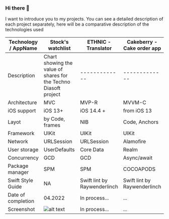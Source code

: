 ### Hi there 👋

I want to introduce you to my projects. You can see a detailed description of each project separately, here will be a comparative description of the technologies used

| Technology / AppName        | Stock's watchlist     | ETHNIC - Translator        | Cakeberry - Cake order app     
| ---                         | ------------- | ------------- | ------------- |
| Description                 | Chart showing the value of shares for the Techno Diasoft project | ------------- | ------------- |
|  Architecture               | MVC            | MVP-R         | MVVM-C        | 
|  iOS support                | iOS 13+            |iOS 14.4 +   | from iOS 13   | 
|  Layot                      | by Code, frames            | NIB           | Code, Anchors | 
|  Framework                  | UIKit            | UIKit         | UIKit         | 
|  Network                    | URLSession            | URLSession    | Alamofire     | 
|  User storage               | UserDefaults            | Core Data | Realm     | 
|  Concurrency                | GCD            | GCD           | Async/await   | 
|  Package manager            | SPM            | SPM           | COCOAPODS     | 
|  Swift Style Guide          | NA            | Swift lint by Raywenderlinch  | Swift lint by Raywenderlinch           | 
|  Date of completion         | 04.2022            |In process... | ...           | 
|  Screenshot       | ![alt text](https://github.com/ZheDre1N/PR-Invest/blob/main/screen.gif?raw=true)            |In process... | ...           | 
